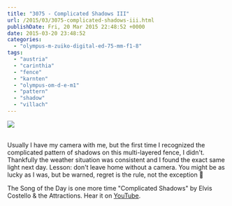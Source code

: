 ```yaml
---
title: "3075 - Complicated Shadows III"
url: /2015/03/3075-complicated-shadows-iii.html
publishDate: Fri, 20 Mar 2015 22:48:52 +0000
date: 2015-03-20 23:48:52
categories: 
  - "olympus-m-zuiko-digital-ed-75-mm-f1-8"
tags: 
  - "austria"
  - "carinthia"
  - "fence"
  - "karnten"
  - "olympus-om-d-e-m1"
  - "pattern"
  - "shadow"
  - "villach"
---
```

<div class="container">
<div class="center"><a target="_blank" href="https://d25zfm9zpd7gm5.cloudfront.net/1200x1200/2015/20150313_090610_lr.jpg"><img src="https://d25zfm9zpd7gm5.cloudfront.net/0600x0600/2015/20150313_090610_lr.jpg" /></a></div>
</div>
<br />

Usually I have my camera with me, but the first time I recognized the complicated pattern of shadows on this multi-layered fence, I didn't. Thankfully the weather situation was consistent and I found the exact same light next day. Lesson: don't leave home without a camera. You might be as lucky as I was, but be warned, regret is the rule, not the exception 🙂

The Song of the Day is one more time "Complicated Shadows" by Elvis Costello &amp; the Attractions. Hear it on <a href="https://www.youtube.com/watch?v=FO6CkCi1lo0" target="_blank">YouTube</a>.

